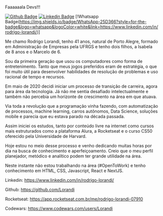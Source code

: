 Faaaaaala Devs!!!

[![Github Badge](https://img.shields.io/badge/-Github-000?style=flat-square&logo=Github&logoColor=white&link=https://github.com/Lorandi)](https://github.com/Lorandi)
[![Linkedin Badge](https://img.shields.io/badge/-LinkedIn-blue?style=flat-square&logo=Linkedin&logoColor=white&link=https://www.linkedin.com/in/rodrigo-lorandi/)](https://www.linkedin.com/in/rodrigo-lorandi/)
[!Whatsapp Badge(https://img.shields.io/badge/WhatsApp-25D366?style=for-the-badge&logo=whatsapp&logoColor=white&link=https://www.linkedin.com/in/rodrigo-lorandi/)]


Me chamo Rodrigo Lorandi, tenho 41 anos, natural de Porto Alegre, formado em Administração de Empresas pela UFRGS e tenho dois filhos, a Isabela de 8 anos e o Marcelo de 6.

Sou da primeira geração que usou os computadores como forma de entretenimento. Tanto que meus jogos preferidos eram de estratégia, o que foi muito útil para desenvolver habilidades de resolução de problemas e uso racional de tempo e recursos.

Em maio de 2020 decidi iniciar um processo de transição de carreira, agora para área da tecnologia. Já não me sentia desafiado intelectualmente e também não percebia um horizonte de crescimento na área em que atuava.

Via toda a revolução que a programação vinha fazendo, com automatização de processos, machine learning, carros autônomos,  Data Science, soluções mobile e  parecia que eu estava parado na década passada.

Assim iniciei os estudos, tanto por conteúdo livre na internet como cursos mais estruturados como a plataforma Alura, a Rocketseat e o curso CS50 oferecido pela Universidade de Harvard.

Hoje estou no meio desse processo e venho dedicando muitas horas por dia na busca de conhecimento e aperfeiçoamento. Creio que o meu perfil planejador, metódico e analítico podem ter grande utilidade na área.

Neste instante não estou trabalhando na área (#OpenToWork) e tenho conhecimento  em HTML, CSS, Javascript, React e NextJS. 

Linkedin: https://www.linkedin.com/in/rodrigo-lorandi/

Github: https://github.com/Lorandi

Rocketseat: https://app.rocketseat.com.br/me/rodrigo-lorandi-07910

Codewars: https://www.codewars.com/users/Lorandi
